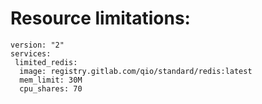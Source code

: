 # Resource limitations:
```
version: "2"
services:
 limited_redis:
  image: registry.gitlab.com/qio/standard/redis:latest
  mem_limit: 30M
  cpu_shares: 70
  ```
